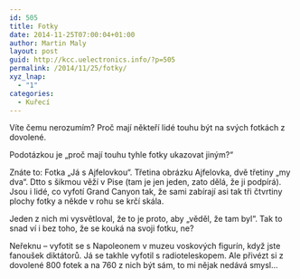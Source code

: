 ```yaml
---
id: 505
title: Fotky
date: 2014-11-25T07:00:04+01:00
author: Martin Maly
layout: post
guid: http://kcc.uelectronics.info/?p=505
permalink: /2014/11/25/fotky/
xyz_lnap:
  - "1"
categories:
  - Kuřecí
---
```

Víte čemu nerozumím? Proč mají někteří lidé touhu být na svých fotkách z dovolené.

Podotázkou je &#8222;proč mají touhu tyhle fotky ukazovat jiným?&#8220;

Znáte to: Fotka &#8222;Já s Ajfelovkou&#8220;. Třetina obrázku Ajfelovka, dvě třetiny &#8222;my dva&#8220;. Dtto s šikmou věží v Pise (tam je jen jeden, zato dělá, že ji podpírá). Jsou i lidé, co vyfotí Grand Canyon tak, že sami zabírají asi tak tři čtvrtiny plochy fotky a někde v rohu se krčí skála.

Jeden z nich mi vysvětloval, že to je proto, aby &#8222;věděl, že tam byl&#8220;. Tak to snad ví i bez toho, že se kouká na svoji fotku, ne?

Neřeknu &#8211; vyfotit se s Napoleonem v muzeu voskových figurín, když jste fanoušek diktátorů. Já se takhle vyfotil s radioteleskopem. Ale přivézt si z dovolené 800 fotek a na 760 z nich být sám, to mi nějak nedává smysl&#8230;